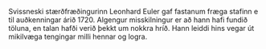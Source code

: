 Svissneski stærðfræðingurinn Leonhard Euler gaf fastanum fræga stafinn e til auðkenningar árið 1720. Algengur misskilningur er að hann hafi fundið töluna, en talan hafði verið þekkt um nokkra hríð. Hann leiddi hins vegar út mikilvæga tengingar milli hennar og logra.